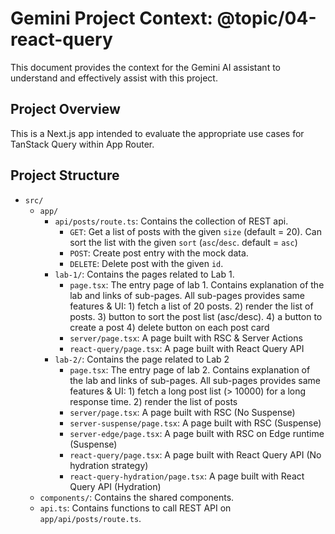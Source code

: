 # Gemini Project Context: @topic/04-react-query

This document provides the context for the Gemini AI assistant to understand and effectively assist with this project.

## Project Overview

This is a Next.js app intended to evaluate the appropriate use cases for TanStack Query within App Router.

## Project Structure

- `src/`
  - `app/`
    - `api/posts/route.ts`: Contains the collection of REST api.
      - `GET`: Get a list of posts with the given `size` (default = 20). Can sort the list with the given `sort` (`asc`/`desc`. default = `asc`)
      - `POST`: Create post entry with the mock data.
      - `DELETE`: Delete post with the given `id`.
    - `lab-1/`: Contains the pages related to Lab 1.
      - `page.tsx`: The entry page of lab 1. Contains explanation of the lab and links of sub-pages. All sub-pages provides same features & UI: 1) fetch a list of 20 posts. 2) render the list of posts. 3) button to sort the post list (asc/desc). 4) a button to create a post 4) delete button on each post card
      - `server/page.tsx`: A page built with RSC & Server Actions
      - `react-query/page.tsx`: A page built with React Query API
    - `lab-2/`: Contains the page related to Lab 2
      - `page.tsx`: The entry page of lab 2. Contains explanation of the lab and links of sub-pages. All sub-pages provides same features & UI: 1) fetch a long post list (> 10000) for a long response time. 2) render the list of posts
      - `server/page.tsx`: A page built with RSC (No Suspense)
      - `server-suspense/page.tsx`: A page built with RSC (Suspense)
      - `server-edge/page.tsx`: A page built with RSC on Edge runtime (Suspense)
      - `react-query/page.tsx`: A page built with React Query API (No hydration strategy)
      - `react-query-hydration/page.tsx`: A page built with React Query API (Hydration)
  - `components/`: Contains the shared components.
  - `api.ts`: Contains functions to call REST API on `app/api/posts/route.ts`.
